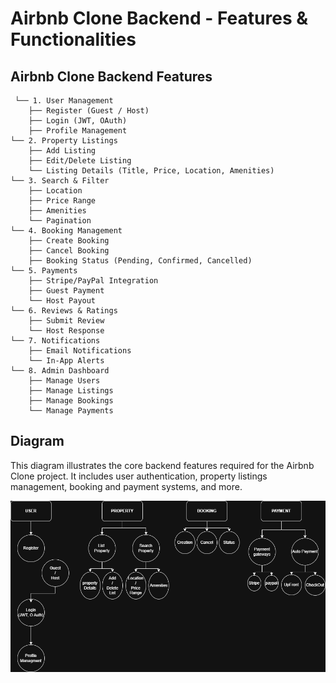 # Airbnb Clone Backend - Features & Functionalities

## Airbnb Clone Backend Features
```
 └── 1. User Management
    ├── Register (Guest / Host)
    ├── Login (JWT, OAuth)
    ├── Profile Management
└── 2. Property Listings
    ├── Add Listing
    ├── Edit/Delete Listing
    └── Listing Details (Title, Price, Location, Amenities)
└── 3. Search & Filter
    ├── Location
    ├── Price Range
    ├── Amenities
    └── Pagination
└── 4. Booking Management
    ├── Create Booking
    ├── Cancel Booking
    ├── Booking Status (Pending, Confirmed, Cancelled)
└── 5. Payments
    ├── Stripe/PayPal Integration
    ├── Guest Payment
    └── Host Payout
└── 6. Reviews & Ratings
    ├── Submit Review
    └── Host Response
└── 7. Notifications
    ├── Email Notifications
    └── In-App Alerts
└── 8. Admin Dashboard
    ├── Manage Users
    ├── Manage Listings
    ├── Manage Bookings
    └── Manage Payments 
```


## Diagram
This diagram illustrates the core backend features required for the Airbnb Clone project. It includes user authentication, property listings management, booking and payment systems, and more.

![Backend Features](./backend-features.png)
